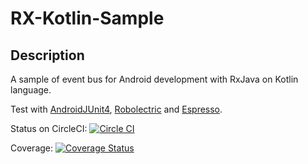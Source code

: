 RX-Kotlin-Sample
===============================


Description
--
A sample of event bus for Android development with RxJava on Kotlin language.

Test with [AndroidJUnit4](http://developer.android.com/reference/android/support/test/runner/AndroidJUnit4.html), [Robolectric](http://robolectric.org/) and [Espresso](https://google.github.io/android-testing-support-library/docs/espresso/).

Status on CircleCI:
[![Circle CI](https://circleci.com/gh/duchuyctlk/Rx-Kotlin-Sample/tree/master.svg?style=svg)](https://circleci.com/gh/duchuyctlk/Rx-Kotlin-Sample/tree/master)

Coverage:
[![Coverage Status](https://coveralls.io/repos/github/duchuyctlk/Rx-Kotlin-Sample/badge.svg?branch=master)](https://coveralls.io/github/duchuyctlk/Rx-Kotlin-Sample?branch=master)
